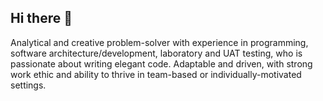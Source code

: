 ## Hi there 👋


Analytical and creative problem-solver with experience in programming, software architecture/development, laboratory and UAT testing, who is passionate about writing elegant code. Adaptable and driven, with strong work ethic and ability to thrive in team-based or individually-motivated settings.
<!--
**Crazy-Frazee/Crazy-Frazee** is a ✨ _special_ ✨ repository because its `README.md` (this file) appears on your GitHub profile.

Here are some ideas to get you started:

- 🔭 I’m currently working on ...
- 🌱 I’m currently learning ...
- 👯 I’m looking to collaborate on ...
- 🤔 I’m looking for help with ...
- 💬 Ask me about ...
- 📫 How to reach me: ...
- 😄 Pronouns: ...
- ⚡ Fun fact: ...
-->
